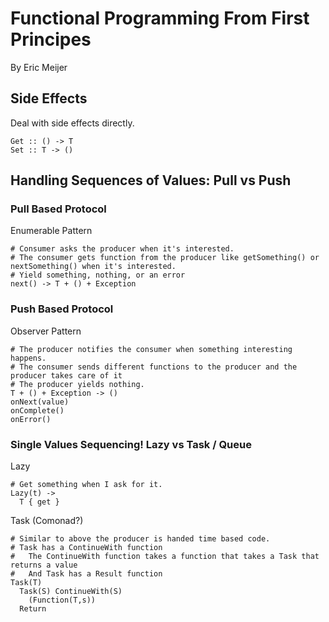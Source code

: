 # Functional Programming From First Principes
By Eric Meijer

## Side Effects
Deal with side effects directly.
```
Get :: () -> T
Set :: T -> ()
```
## Handling Sequences of Values: Pull vs Push
### Pull Based Protocol
Enumerable Pattern
```
# Consumer asks the producer when it's interested.
# The consumer gets function from the producer like getSomething() or nextSomething() when it's interested.
# Yield something, nothing, or an error
next() -> T + () + Exception

```

### Push Based Protocol
Observer Pattern
```
# The producer notifies the consumer when something interesting happens.
# The consumer sends different functions to the producer and the producer takes care of it
# The producer yields nothing.
T + () + Exception -> ()
onNext(value)
onComplete()
onError()
```

### Single Values Sequencing! Lazy vs Task / Queue
Lazy
```
# Get something when I ask for it.
Lazy(t) ->
  T { get }
```
Task (Comonad?)
```
# Similar to above the producer is handed time based code.
# Task has a ContinueWith function
#   The ContinueWith function takes a function that takes a Task that returns a value
#   And Task has a Result function
Task(T)
  Task(S) ContinueWith(S)
    (Function(T,s))
  Return
```
